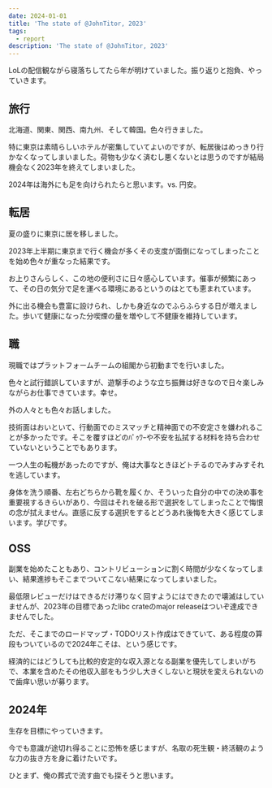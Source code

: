 ```yaml
---
date: 2024-01-01
title: 'The state of @JohnTitor, 2023'
tags:
  - report
description: 'The state of @JohnTitor, 2023'
---
```


LoLの配信観ながら寝落ちしてたら年が明けていました。振り返りと抱負、やっていきます。

## 旅行

北海道、関東、関西、南九州、そして韓国。色々行きました。

特に東京は素晴らしいホテルが密集していてよいのですが、転居後はめっきり行かなくなってしまいました。荷物も少なく済むし悪くないとは思うのですが結局機会なく2023年を終えてしまいました。

2024年は海外にも足を向けられたらと思います。vs. 円安。

## 転居

夏の盛りに東京に居を移しました。

2023年上半期に東京まで行く機会が多くその支度が面倒になってしまったことを始め色々が重なった結果です。

お上りさんらしく、この地の便利さに日々感心しています。催事が頻繁にあって、その日の気分で足を運べる環境にあるというのはとても恵まれています。

外に出る機会も豊富に設けられ、しかも身近なのでふらふらする日が増えました。歩いて健康になった分喫煙の量を増やして不健康を維持しています。

## 職

現職ではプラットフォームチームの組閣から初動までを行いました。

色々と試行錯誤していますが、遊撃手のような立ち振舞は好きなので日々楽しみながらお仕事できています。幸せ。

外の人々とも色々お話しました。

技術面はおいといて、行動面でのミスマッチと精神面での不安定さを嫌われることが多かったです。そこを覆すほどのﾊﾟｩﾜｰや不安を払拭する材料を持ち合わせていないということでもあります。

一つ人生の転機があったのですが、俺は大事なときほどトチるのでみすみすそれを逃しています。

身体を洗う順番、左右どちらから靴を履くか、そういった自分の中での決め事を重要視するきらいがあり、今回はそれを破る形で選択をしてしまったことで悔恨の念が拭えません。直感に反する選択をするとどうあれ後悔を大きく感じてしまいます。学びです。

## OSS

副業を始めたこともあり、コントリビューションに割く時間が少なくなってしまい、結果進捗もそこまでついてこない結果になってしまいました。

最低限レビューだけはできるだけ滞りなく回すようにはできたので壊滅はしていませんが、2023年の目標であったlibc crateのmajor releaseはついぞ達成できませんでした。

ただ、そこまでのロードマップ・TODOリスト作成はできていて、ある程度の算段もついているので2024年こそは、という感じです。

経済的にはどうしても比較的安定的な収入源となる副業を優先してしまいがちで、本業を含めたその他収入部をもう少し大きくしないと現状を変えられないので歯痒い思いが募ります。

## 2024年

生存を目標にやっていきます。

今でも意識が途切れ得ることに恐怖を感じますが、名取の死生観・終活観のような力の抜き方を身に着けたいです。

ひとまず、俺の葬式で流す曲でも探そうと思います。
